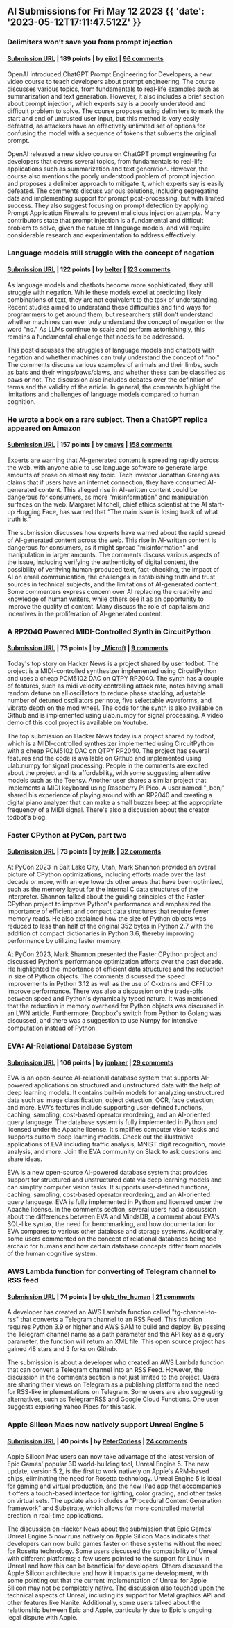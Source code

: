 ## AI Submissions for Fri May 12 2023 {{ 'date': '2023-05-12T17:11:47.512Z' }}

### Delimiters won’t save you from prompt injection

#### [Submission URL](https://simonwillison.net/2023/May/11/delimiters-wont-save-you/) | 189 points | by [eiiot](https://news.ycombinator.com/user?id=eiiot) | [96 comments](https://news.ycombinator.com/item?id=35911595)

OpenAI introduced ChatGPT Prompt Engineering for Developers, a new video course to teach developers about prompt engineering. The course discusses various topics, from fundamentals to real-life examples such as summarization and text generation. However, it also includes a brief section about prompt injection, which experts say is a poorly understood and difficult problem to solve. The course proposes using delimiters to mark the start and end of untrusted user input, but this method is very easily defeated, as attackers have an effectively unlimited set of options for confusing the model with a sequence of tokens that subverts the original prompt.

OpenAI released a new video course on ChatGPT prompt engineering for developers that covers several topics, from fundamentals to real-life applications such as summarization and text generation. However, the course also mentions the poorly understood problem of prompt injection and proposes a delimiter approach to mitigate it, which experts say is easily defeated. The comments discuss various solutions, including segregating data and implementing support for prompt post-processing, but with limited success. They also suggest focusing on prompt detection by applying Prompt Application Firewalls to prevent malicious injection attempts. Many contributors state that prompt injection is a fundamental and difficult problem to solve, given the nature of language models, and will require considerable research and experimentation to address effectively.

### Language models still struggle with the concept of negation

#### [Submission URL](https://www.quantamagazine.org/ai-like-chatgpt-are-no-good-at-not-20230512/) | 122 points | by [belter](https://news.ycombinator.com/user?id=belter) | [123 comments](https://news.ycombinator.com/item?id=35923651)

As language models and chatbots become more sophisticated, they still struggle with negation. While these models excel at predicting likely combinations of text, they are not equivalent to the task of understanding. Recent studies aimed to understand these difficulties and find ways for programmers to get around them, but researchers still don't understand whether machines can ever truly understand the concept of negation or the word "no." As LLMs continue to scale and perform astonishingly, this remains a fundamental challenge that needs to be addressed.

This post discusses the struggles of language models and chatbots with negation and whether machines can truly understand the concept of "no." The comments discuss various examples of animals and their limbs, such as bats and their wings/paws/claws, and whether these can be classified as paws or not. The discussion also includes debates over the definition of terms and the validity of the article. In general, the comments highlight the limitations and challenges of language models compared to human cognition.

### He wrote a book on a rare subject. Then a ChatGPT replica appeared on Amazon

#### [Submission URL](https://www.washingtonpost.com/technology/2023/05/05/ai-spam-websites-books-chatgpt/) | 157 points | by [gmays](https://news.ycombinator.com/user?id=gmays) | [158 comments](https://news.ycombinator.com/item?id=35919753)

Experts are warning that AI-generated content is spreading rapidly across the web, with anyone able to use language software to generate large amounts of prose on almost any topic. Tech investor Jonathan Greenglass claims that if users have an internet connection, they have consumed AI-generated content. This alleged rise in AI-written content could be dangerous for consumers, as more "misinformation" and manipulation surfaces on the web. Margaret Mitchell, chief ethics scientist at the AI start-up Hugging Face, has warned that “The main issue is losing track of what truth is."

The submission discusses how experts have warned about the rapid spread of AI-generated content across the web. This rise in AI-written content is dangerous for consumers, as it might spread "misinformation" and manipulation in larger amounts. The comments discuss various aspects of the issue, including verifying the authenticity of digital content, the possibility of verifying human-produced text, fact-checking, the impact of AI on email communication, the challenges in establishing truth and trust sources in technical subjects, and the limitations of AI-generated content. Some commenters express concern over AI replacing the creativity and knowledge of human writers, while others see it as an opportunity to improve the quality of content. Many discuss the role of capitalism and incentives in the proliferation of AI-generated content.

### A RP2040 Powered MIDI-Controlled Synth in CircuitPython

#### [Submission URL](https://gist.github.com/todbot/96a654c5fa27625147d65c45c8bfd47b) | 73 points | by [_Microft](https://news.ycombinator.com/user?id=_Microft) | [9 comments](https://news.ycombinator.com/item?id=35921745)

Today's top story on Hacker News is a project shared by user todbot. The project is a MIDI-controlled synthesizer implemented using CircuitPython and uses a cheap PCM5102 DAC on QTPY RP2040. The synth has a couple of features, such as midi velocity controlling attack rate, notes having small random detune on all oscillators to reduce phase stacking, adjustable number of detuned oscillators per note, five selectable waveforms, and vibrato depth on the mod wheel. The code for the synth is also available on Github and is implemented using ulab.numpy for signal processing. A video demo of this cool project is available on Youtube.

The top submission on Hacker News today is a project shared by todbot, which is a MIDI-controlled synthesizer implemented using CircuitPython with a cheap PCM5102 DAC on QTPY RP2040. The project has several features and the code is available on Github and implemented using ulab.numpy for signal processing. People in the comments are excited about the project and its affordability, with some suggesting alternative models such as the Teensy. Another user shares a similar project that implements a MIDI keyboard using Raspberry Pi Pico. A user named "_benj" shared his experience of playing around with an RP2040 and creating a digital piano analyzer that can make a small buzzer beep at the appropriate frequency of a MIDI signal. There's also a discussion about the creator todbot's blog.

### Faster CPython at PyCon, part two

#### [Submission URL](https://lwn.net/SubscriberLink/931197/56e7c3d8a352d8bc/) | 73 points | by [jwilk](https://news.ycombinator.com/user?id=jwilk) | [32 comments](https://news.ycombinator.com/item?id=35919942)

At PyCon 2023 in Salt Lake City, Utah, Mark Shannon provided an overall picture of CPython optimizations, including efforts made over the last decade or more, with an eye towards other areas that have been optimized, such as the memory layout for the internal C data structures of the interpreter. Shannon talked about the guiding principles of the Faster CPython project to improve Python's performance and emphasized the importance of efficient and compact data structures that require fewer memory reads. He also explained how the size of Python objects was reduced to less than half of the original 352 bytes in Python 2.7 with the addition of compact dictionaries in Python 3.6, thereby improving performance by utilizing faster memory.

At PyCon 2023, Mark Shannon presented the Faster CPython project and discussed Python's performance optimization efforts over the past decade. He highlighted the importance of efficient data structures and the reduction in size of Python objects. The comments discussed the speed improvements in Python 3.12 as well as the use of C-xtnsns and CFFI to improve performance. There was also a discussion on the trade-offs between speed and Python's dynamically typed nature. It was mentioned that the reduction in memory overhead for Python objects was discussed in an LWN article. Furthermore, Dropbox's switch from Python to Golang was discussed, and there was a suggestion to use Numpy for intensive computation instead of Python.

### EVA: AI-Relational Database System

#### [Submission URL](https://evadb.readthedocs.io/en/stable/index.html) | 106 points | by [jonbaer](https://news.ycombinator.com/user?id=jonbaer) | [29 comments](https://news.ycombinator.com/item?id=35913173)

EVA is an open-source AI-relational database system that supports AI-powered applications on structured and unstructured data with the help of deep learning models. It contains built-in models for analyzing unstructured data such as image classification, object detection, OCR, face detection, and more. EVA's features include supporting user-defined functions, caching, sampling, cost-based operator reordering, and an AI-oriented query language. The database system is fully implemented in Python and licensed under the Apache license. It simplifies computer vision tasks and supports custom deep learning models. Check out the illustrative applications of EVA including traffic analysis, MNIST digit recognition, movie analysis, and more. Join the EVA community on Slack to ask questions and share ideas.

EVA is a new open-source AI-powered database system that provides support for structured and unstructured data via deep learning models and can simplify computer vision tasks. It supports user-defined functions, caching, sampling, cost-based operator reordering, and an AI-oriented query language. EVA is fully implemented in Python and licensed under the Apache license. In the comments section, several users had a discussion about the differences between EVA and MindsDB, a comment about EVA's SQL-like syntax, the need for benchmarking, and how documentation for EVA compares to various other database and storage systems. Additionally, some users commented on the concept of relational databases being too archaic for humans and how certain database concepts differ from models of the human cognitive system.

### AWS Lambda function for converting of Telegram channel to RSS feed

#### [Submission URL](https://github.com/hleb-kastseika/tg-channel-to-rss) | 74 points | by [gleb_the_human](https://news.ycombinator.com/user?id=gleb_the_human) | [21 comments](https://news.ycombinator.com/item?id=35919227)

A developer has created an AWS Lambda function called "tg-channel-to-rss" that converts a Telegram channel to an RSS Feed. This function requires Python 3.9 or higher and AWS SAM to build and deploy. By passing the Telegram channel name as a path parameter and the API key as a query parameter, the function will return an XML file. This open source project has gained 48 stars and 3 forks on Github.

The submission is about a developer who created an AWS Lambda function that can convert a Telegram channel into an RSS Feed. However, the discussion in the comments section is not just limited to the project. Users are sharing their views on Telegram as a publishing platform and the need for RSS-like implementations on Telegram. Some users are also suggesting alternatives, such as TelegramRSS and Google Cloud Functions. One user suggests exploring Yahoo Pipes for this task.

### Apple Silicon Macs now natively support Unreal Engine 5

#### [Submission URL](https://www.engadget.com/apple-silicon-macs-now-natively-support-unreal-engine-5-124257710.html) | 40 points | by [PeterCorless](https://news.ycombinator.com/user?id=PeterCorless) | [24 comments](https://news.ycombinator.com/item?id=35918061)

Apple Silicon Mac users can now take advantage of the latest version of Epic Games' popular 3D world-building tool, Unreal Engine 5. The new update, version 5.2, is the first to work natively on Apple's ARM-based chips, eliminating the need for Rosetta technology. Unreal Engine 5 is ideal for gaming and virtual production, and the new iPad app that accompanies it offers a touch-based interface for lighting, color grading, and other tasks on virtual sets. The update also includes a "Procedural Content Generation framework" and Substrate, which allows for more controlled material creation in real-time applications.

The discussion on Hacker News about the submission that Epic Games' Unreal Engine 5 now runs natively on Apple Silicon Macs indicates that developers can now build games faster on these systems without the need for Rosetta technology. Some users discussed the compatibility of Unreal with different platforms; a few users pointed to the support for Linux in Unreal and how this can be beneficial for developers. Others discussed the Apple Silicon architecture and how it impacts game development, with some pointing out that the current implementation of Unreal for Apple Silicon may not be completely native. The discussion also touched upon the technical aspects of Unreal, including its support for Metal graphics API and other features like Nanite. Additionally, some users talked about the relationship between Epic and Apple, particularly due to Epic's ongoing legal dispute with Apple.

